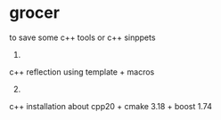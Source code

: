 # grocer
to save some c++ tools or c++ sinppets

1.
c++ 
reflection 
using template + macros

2. 
c++
installation about cpp20 + cmake 3.18 + boost 1.74
